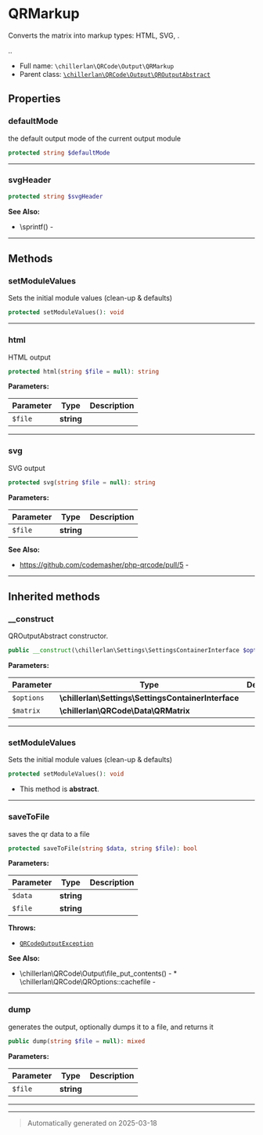 
# QRMarkup

Converts the matrix into markup types: HTML, SVG, .

..

* Full name: `\chillerlan\QRCode\Output\QRMarkup`
* Parent class: [`\chillerlan\QRCode\Output\QROutputAbstract`](./QROutputAbstract.md)



## Properties


### defaultMode

the default output mode of the current output module

```php
protected string $defaultMode
```






***

### svgHeader



```php
protected string $svgHeader
```





**See Also:**

* \sprintf() - 

***

## Methods


### setModuleValues

Sets the initial module values (clean-up & defaults)

```php
protected setModuleValues(): void
```












***

### html

HTML output

```php
protected html(string $file = null): string
```








**Parameters:**

| Parameter | Type | Description |
|-----------|------|-------------|
| `$file` | **string** |  |





***

### svg

SVG output

```php
protected svg(string $file = null): string
```








**Parameters:**

| Parameter | Type | Description |
|-----------|------|-------------|
| `$file` | **string** |  |





**See Also:**

* https://github.com/codemasher/php-qrcode/pull/5 - 

***


## Inherited methods


### __construct

QROutputAbstract constructor.

```php
public __construct(\chillerlan\Settings\SettingsContainerInterface $options, \chillerlan\QRCode\Data\QRMatrix $matrix): mixed
```








**Parameters:**

| Parameter | Type | Description |
|-----------|------|-------------|
| `$options` | **\chillerlan\Settings\SettingsContainerInterface** |  |
| `$matrix` | **\chillerlan\QRCode\Data\QRMatrix** |  |





***

### setModuleValues

Sets the initial module values (clean-up & defaults)

```php
protected setModuleValues(): void
```




* This method is **abstract**.







***

### saveToFile

saves the qr data to a file

```php
protected saveToFile(string $data, string $file): bool
```








**Parameters:**

| Parameter | Type | Description |
|-----------|------|-------------|
| `$data` | **string** |  |
| `$file` | **string** |  |




**Throws:**

- [`QRCodeOutputException`](./QRCodeOutputException.md)



**See Also:**

* \chillerlan\QRCode\Output\file_put_contents() - * \chillerlan\QRCode\QROptions::cachefile - 

***

### dump

generates the output, optionally dumps it to a file, and returns it

```php
public dump(string $file = null): mixed
```








**Parameters:**

| Parameter | Type | Description |
|-----------|------|-------------|
| `$file` | **string** |  |





***


***
> Automatically generated on 2025-03-18
